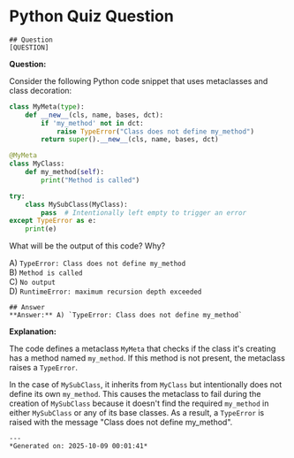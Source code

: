 # Python Quiz Question
    
    ## Question
    [QUESTION]  
**Question:**

Consider the following Python code snippet that uses metaclasses and class decoration:

```python
class MyMeta(type):
    def __new__(cls, name, bases, dct):
        if 'my_method' not in dct:
            raise TypeError("Class does not define my_method")
        return super().__new__(cls, name, bases, dct)

@MyMeta
class MyClass:
    def my_method(self):
        print("Method is called")

try:
    class MySubClass(MyClass):
        pass  # Intentionally left empty to trigger an error
except TypeError as e:
    print(e)
```

What will be the output of this code? Why?

A) `TypeError: Class does not define my_method`  
B) `Method is called`  
C) `No output`  
D) `RuntimeError: maximum recursion depth exceeded`
    
    ## Answer
    **Answer:** A) `TypeError: Class does not define my_method`  

**Explanation:**

The code defines a metaclass `MyMeta` that checks if the class it's creating has a method named `my_method`. If this method is not present, the metaclass raises a `TypeError`.

In the case of `MySubClass`, it inherits from `MyClass` but intentionally does not define its own `my_method`. This causes the metaclass to fail during the creation of `MySubClass` because it doesn't find the required `my_method` in either `MySubClass` or any of its base classes. As a result, a `TypeError` is raised with the message "Class does not define my_method".
    
    ---
    *Generated on: 2025-10-09 00:01:41*
    